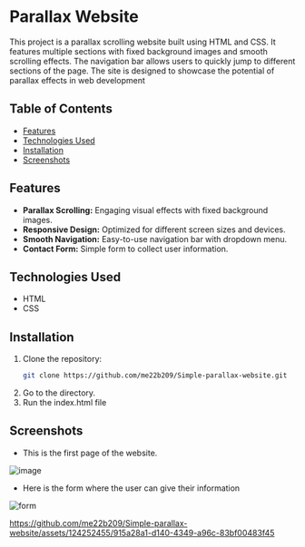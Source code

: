 # Parallax Website

This project is a parallax scrolling website built using HTML and CSS. It features multiple sections with fixed background images and smooth scrolling effects. The navigation bar allows users to quickly jump to different sections of the page. The site is designed to showcase the potential of parallax effects in web development

## Table of Contents

- [Features](#features)
- [Technologies Used](#technologies-used)
- [Installation](#installation)
- [Screenshots](#screenshots)

## Features

- **Parallax Scrolling:** Engaging visual effects with fixed background images.
- **Responsive Design:** Optimized for different screen sizes and devices.
- **Smooth Navigation:** Easy-to-use navigation bar with dropdown menu.
- **Contact Form:** Simple form to collect user information.

## Technologies Used

- HTML
- CSS

## Installation

1. Clone the repository:
   ```bash
   git clone https://github.com/me22b209/Simple-parallax-website.git
2. Go to the directory.
3. Run the index.html file

## Screenshots

- This is the first page of the website.

![image](https://github.com/me22b209/Simple-parallax-website/assets/124252455/49a7feea-8ea1-4fa5-9fd3-f23888c441c8)

- Here is the form where the user can give their information

![form](https://github.com/me22b209/Simple-parallax-website/assets/124252455/bc6c00f8-6f25-41b4-a328-34ae7863723d)

https://github.com/me22b209/Simple-parallax-website/assets/124252455/915a28a1-d140-4349-a96c-83bf00483f45



